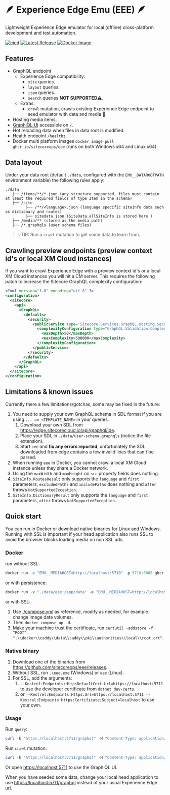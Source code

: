 # 🪶 Experience Edge Emu (EEE) 🪶

Lightweight Experience Edge emulator for local (offline) cross-platform development and test automation.

[![cicd](https://github.com/sitecoreops/experience-edge-emu/actions/workflows/cicd.yml/badge.svg)](https://github.com/sitecoreops/experience-edge-emu/actions/workflows/cicd.yml)
[![Latest Release](https://img.shields.io/github/v/release/sitecoreops/experience-edge-emu)](https://github.com/sitecoreops/experience-edge-emu/releases/latest)
[![Docker Image](https://img.shields.io/badge/docker-ghcr.io/sitecoreops/eee-blue)](https://ghcr.io/sitecoreops/eee)

## Features

- GraphQL endpoint
  - Experience Edge compatibility:
    - `site` queries.
    - `layout` queries.
    - `item` queries.
    - `search` queries **NOT SUPPORTED**⚠️.
  - Extras:
    - `crawl` mutation, crawls existing Experience Edge endpoint to seed emulator with data and media 🚀.
- Hosting media items.
- [GraphiQL UI](https://github.com/graphql-dotnet/server) accessible on `/`.
- Hot reloading data when files in data root is modified.
- Health endpoint `/healthz`.
- Docker multi platform images `docker image pull ghcr.io/sitecoreops/eee` (runs on both Windows x64 and Linux x64).

## Data layout

Under your data root (default `./data`, configured with the `EMU__DATAROOTPATH` environment variable) the following rules apply:

```text
./data
   ├── /items/**/*.json (any structure supported, files must contain at least the required fields of type Item in the schema)
   ├── /site
         ├── /**/<language>.json (language specific siteInfo data such as dictionary and routes)
         ├── sitedata.json (SiteData.allSiteInfo is stored here )
   ├── /media/** (stored as the media path)
   ├── /*.graphqls (user schema files)
```

> 💡TIP: Run a `crawl` mutation to get some data to learn from.

## Crawling preview endpoints (preview context id's or local XM Cloud instances)

If you want to crawl Experience Edge with a preview context id's or a local XM Cloud instances you will hit a CM server. This requires the following patch to increase the Sitecore GraphQL complexity configuration:

```xml
<?xml version="1.0" encoding="utf-8" ?>
<configuration>
  <sitecore>
    <api>
      <GraphQL>
        <defaults>
          <security>
            <publicService type="Sitecore.Services.GraphQL.Hosting.Security.GraphQLSecurity, Sitecore.Services.GraphQL">
              <complexityConfiguration type="GraphQL.Validation.Complexity.ComplexityConfiguration, GraphQL">
                <maxDepth>50</maxDepth>
                <maxComplexity>500000</maxComplexity>
              </complexityConfiguration>
            </publicService>
          </security>
        </defaults>
      </GraphQL>
    </api>
  </sitecore>
</configuration>
```

## Limitations & known issues

Currently there a few limitations/gotchas, some may be fixed in the future:

1. You need to supply your own GraphQL schema in SDL format if you are using `... on <TEMPLATE_NAME>` in your queries.
   1. Download your own SDL from <https://edge.sitecorecloud.io/api/graphql/ide>.
   1. Place your SDL in `./data/user-schema.graphqls` (notice the file extension).
   1. Start `eee` and **fix any errors reported**, unfortunately the SDL downloaded from edge contains a few invalid lines that can't be parsed.
1. When running `eee` in Docker, you cannot crawl a local XM Cloud instance unless they share a Docker network.
1. Using the `maxWidth` and `maxHeight` on `src` property fields does nothing.
1. `SiteInfo.RoutesResult` only supports the `language` and `first` parameters, `excludedPaths` and `includePaths` does nothing and `after` throws `NotSupportedException`.
1. `SiteInfo.DictionaryResult` only supports the `language` and `first` parameters, `after` throws `NotSupportedException`.

## Quick start

You can run in Docker or download native binaries for Linux and Windows. Running with SSL is important if your head application also runs SSL to avoid the browser blocks loading media on non SSL urls.

### Docker

run without SSL:

```powershell
docker run -e "EMU__MEDIAHOST=http://localhost:5710" -p 5710:8080 ghcr.io/sitecoreops/eee
```

or with persistence:

```powershell
docker run -v "./data/eee:/app/data" -e "EMU__MEDIAHOST=http://localhost:5710" -p 5710:8080 ghcr.io/sitecoreops/eee
```

or with SSL:

1. Use [./compose.yml](./compose.yml) as reference, modify as needed, for example change image data volumes.
1. Then `docker compose up -d`.
1. Make your machine trust the certificate, run `certutil -addstore -f "ROOT" ".\\docker\\caddy\\data\\caddy\\pki\\authorities\\local\\root.crt"`.

### Native binary

1. Download one of the binaries from <https://github.com/sitecoreops/eee/releases>.
1. Without SSL, run `.\eee.exe` (Windows) or `eee` (Linux).
1. For SSL, add the arguments:
   1. `--Kestrel:Endpoints:HttpsDefaultCert:Url=https://localhost:5711` to use the developer certificate from `dotnet dev-certs`.
   1. or `--Kestrel:Endpoints:Https:Url=https://localhost:5711 --Kestrel:Endpoints:Https:Certificate:Subject=localhost` to use your own.

### Usage

Run `query`:

```powershell
curl -k "https://localhost:5711/graphql" -H "Content-Type: application/json" --data-raw '{"query":"{item(path:\"/sitecore/content/tests/minimal\",language:\"en\"){id,path,name,displayName}}"}'
```

Run `crawl` mutation:

```powershell
curl -k "https://localhost:5711/graphql" -H "Content-Type: application/json" --data-raw '{"query":"mutation{crawl(edgeContextId:\"<EDGE-CONTEXT-ID>\",languages:[\"en\"]){success,itemsProcessed,sitesProcessed,durationMs,message}}"}'
```

Or open <https://localhost:5711> to use the GraphiQL UI.

When you have seeded some data, change your local head application to use <https://localhost:5711/graphql> instead of your usual Experience Edge url.
